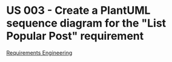 # US 003 - Create a PlantUML sequence diagram for the "List Popular Post" requirement

[Requirements Engineering](01.requirements-engineering/readme.md)
 